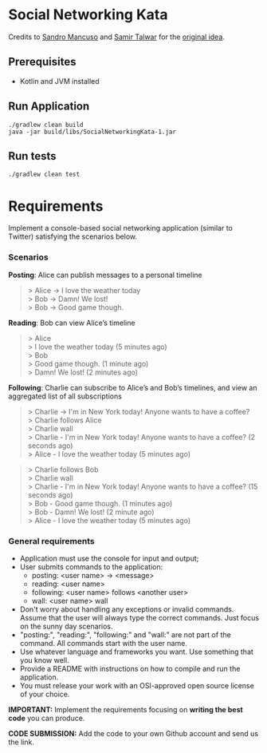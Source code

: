 # Social Networking Kata
Credits to [Sandro Mancuso](https://twitter.com/sandromancuso) and [Samir Talwar](https://twitter.com/SamirTalwar) for the [original idea](http://monospacedmonologues.com/post/49250842364/the-social-networking-kata).

## Prerequisites
- Kotlin and JVM installed

## Run Application
```
./gradlew clean build
java -jar build/libs/SocialNetworkingKata-1.jar
```

## Run tests
```
./gradlew clean test
```

# Requirements

Implement a console-based social networking application (similar to Twitter) satisfying the scenarios below.

### Scenarios

**Posting**: Alice can publish messages to a personal timeline

> \> Alice -> I love the weather today  
> \> Bob -> Damn! We lost!  
> \> Bob -> Good game though.  

**Reading**: Bob can view Alice’s timeline

> \> Alice  
> \> I love the weather today (5 minutes ago)  
> \> Bob  
> \> Good game though. (1 minute ago)  
> \> Damn! We lost! (2 minutes ago)  

**Following**: Charlie can subscribe to Alice’s and Bob’s timelines, and view an aggregated list of all subscriptions

> \> Charlie -> I'm in New York today! Anyone wants to have a coffee?  
> \> Charlie follows Alice  
> \> Charlie wall  
> \> Charlie - I'm in New York today! Anyone wants to have a coffee? (2 seconds ago)  
> \> Alice - I love the weather today (5 minutes ago)  

> \> Charlie follows Bob  
> \> Charlie wall  
> \> Charlie - I'm in New York today! Anyone wants to have a coffee? (15 seconds ago)  
> \> Bob - Good game though. (1 minutes ago)  
> \> Bob - Damn! We lost! (2 minute ago)  
> \> Alice - I love the weather today (5 minutes ago)  

### General requirements

- Application must use the console for input and output;
- User submits commands to the application:
    - posting: \<user name> -> \<message>
    - reading: \<user name>
    - following: \<user name> follows \<another user>
    - wall: \<user name> wall
- Don't worry about handling any exceptions or invalid commands. Assume that the user will always type the correct commands. Just focus on the sunny day scenarios.
- "posting:", "reading:", "following:" and "wall:" are not part of the command. All commands start with the user name.
- Use whatever language and frameworks you want. Use something that you know well.
- Provide a README with instructions on how to compile and run the application.
- You must release your work with an OSI-approved open source license of your choice.

**IMPORTANT:**  Implement the requirements focusing on **writing the best code** you can produce.

**CODE SUBMISSION:** Add the code to your own Github account and send us the link.


